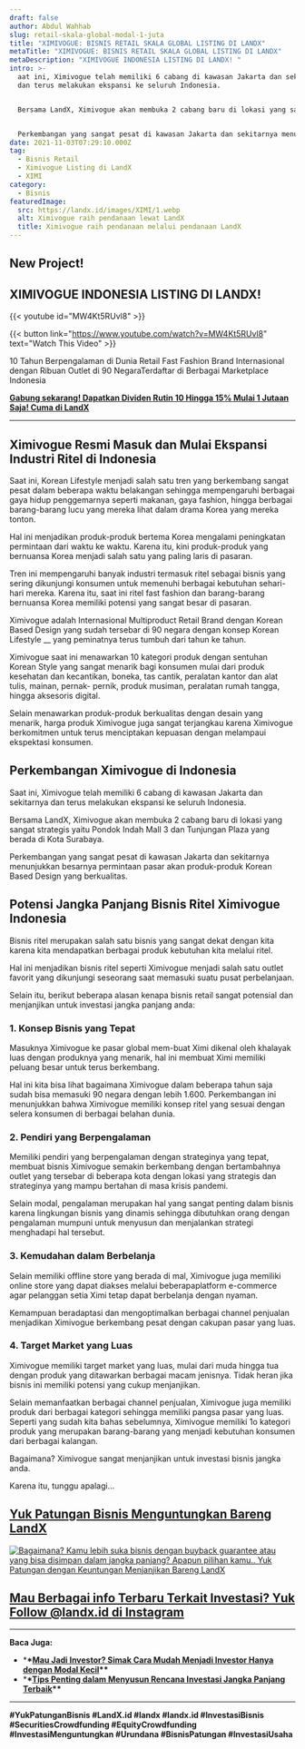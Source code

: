 ```yaml
---
draft: false
author: Abdul Wahhab
slug: retail-skala-global-modal-1-juta
title: "XIMIVOGUE: BISNIS RETAIL SKALA GLOBAL LISTING DI LANDX"
metaTitle: "XIMIVOGUE: BISNIS RETAIL SKALA GLOBAL LISTING DI LANDX"
metaDescription: "XIMIVOGUE INDONESIA LISTING DI LANDX! "
intro: >-
  aat ini, Ximivogue telah memiliki 6 cabang di kawasan Jakarta dan sekitarnya
  dan terus melakukan ekspansi ke seluruh Indonesia.


  Bersama LandX, Ximivogue akan membuka 2 cabang baru di lokasi yang sangat strategis yaitu Pondok Indah Mall 3 dan Tunjungan Plaza yang berada di Kota Surabaya.


  Perkembangan yang sangat pesat di kawasan Jakarta dan sekitarnya menunjukkan besarnya permintaan pasar akan produk-produk Korean Based Design yang berkualitas.
date: 2021-11-03T07:29:10.000Z
tag:
  - Bisnis Retail
  - Ximivogue Listing di LandX
  - XIMI
category:
  - Bisnis
featuredImage:
  src: https://landx.id/images/XIMI/1.webp
  alt: Ximivogue raih pendanaan lewat LandX
  title: Ximivogue raih pendanaan melalui pendanaan LandX
---
```

## New Project!

## XIMIVOGUE INDONESIA LISTING DI LANDX!

{{< youtube id="MW4Kt5RUvl8" >}}

{{< button link="https://www.youtube.com/watch?v=MW4Kt5RUvl8" text="Watch This Video" >}}

10 Tahun Berpengalaman di Dunia Retail Fast Fashion Brand Internasional dengan Ribuan Outlet di 90 NegaraTerdaftar di Berbagai Marketplace Indonesia

**[Gabung sekarang! Dapatkan Dividen Rutin 10 Hingga 15% Mulai 1 Jutaan Saja! Cuma di LandX](https://landx.id/project/#/ximi)**

- - -

## Ximivogue Resmi Masuk dan Mulai Ekspansi Industri Ritel di Indonesia

Saat ini, Korean Lifestyle menjadi salah satu tren yang berkembang sangat pesat dalam beberapa waktu belakangan sehingga mempengaruhi berbagai gaya hidup penggemarnya seperti makanan, gaya fashion, hingga berbagai barang-barang lucu yang mereka lihat dalam drama Korea yang mereka tonton.

Hal ini menjadikan produk-produk bertema Korea mengalami peningkatan permintaan dari waktu ke waktu. Karena itu, kini produk-produk yang bernuansa Korea menjadi salah satu yang paling laris di pasaran.

Tren ini mempengaruhi banyak industri termasuk ritel sebagai bisnis yang sering dikunjungi konsumen untuk memenuhi berbagai kebutuhan sehari-hari mereka. Karena itu, saat ini ritel fast fashion dan barang-barang bernuansa Korea memiliki potensi yang sangat besar di pasaran.

Ximivogue adalah Internasional Multiproduct Retail Brand dengan Korean Based Design yang sudah tersebar di 90 negara dengan konsep Korean Lifestyle __ yang peminatnya terus tumbuh dari tahun ke tahun.

Ximivogue saat ini menawarkan 10 kategori produk dengan sentuhan Korean Style yang sangat menarik bagi konsumen mulai dari produk kesehatan dan kecantikan, boneka, tas cantik, peralatan kantor dan alat tulis, mainan, pernak- pernik, produk musiman, peralatan rumah tangga, hingga aksesoris digital.

Selain menawarkan produk-produk berkualitas dengan desain yang menarik, harga produk Ximivogue juga sangat terjangkau karena Ximivogue berkomitmen untuk terus menciptakan kepuasan dengan melampaui ekspektasi konsumen.

## Perkembangan Ximivogue di Indonesia

Saat ini, Ximivogue telah memiliki 6 cabang di kawasan Jakarta dan sekitarnya dan terus melakukan ekspansi ke seluruh Indonesia.

Bersama LandX, Ximivogue akan membuka 2 cabang baru di lokasi yang sangat strategis yaitu Pondok Indah Mall 3 dan Tunjungan Plaza yang berada di Kota Surabaya.

Perkembangan yang sangat pesat di kawasan Jakarta dan sekitarnya menunjukkan besarnya permintaan pasar akan produk-produk Korean Based Design yang berkualitas.

## Potensi Jangka Panjang Bisnis Ritel Ximivogue Indonesia

Bisnis ritel merupakan salah satu bisnis yang sangat dekat dengan kita karena kita mendapatkan berbagai produk kebutuhan kita melalui ritel.

Hal ini menjadikan bisnis ritel seperti Ximivogue menjadi salah satu outlet favorit yang dikunjungi seseorang saat memasuki suatu pusat perbelanjaan.

Selain itu, berikut beberapa alasan kenapa bisnis retail sangat potensial dan menjanjikan untuk investasi jangka panjang anda:

### 1. Konsep Bisnis yang Tepat

Masuknya Ximivogue ke pasar global mem-buat Ximi dikenal oleh khalayak luas dengan produknya yang menarik, hal ini membuat Ximi memiliki peluang besar untuk terus berkembang.

Hal ini kita bisa lihat bagaimana Ximivogue dalam beberapa tahun saja sudah bisa memasuki 90 negara dengan lebih 1.600. Perkembangan ini menunjukkan bahwa Ximivogue memiliki konsep ritel yang sesuai dengan selera konsumen di berbagai belahan dunia.

### 2. Pendiri yang Berpengalaman

Memiliki pendiri yang berpengalaman dengan strateginya yang tepat, membuat bisnis Ximivogue semakin berkembang dengan bertambahnya outlet yang tersebar di beberapa kota dengan lokasi yang strategis dan strateginya yang mampu bertahan di masa krisis pandemi.

Selain modal, pengalaman merupakan hal yang sangat penting dalam bisnis karena lingkungan bisnis yang dinamis sehingga dibutuhkan orang dengan pengalaman mumpuni untuk menyusun dan menjalankan strategi menghadapi hal tersebut.

### 3. Kemudahan dalam Berbelanja

Selain memiliki offline store yang berada di mal, Ximivogue juga memiliki online store yang dapat diakses melalui beberapaplatform e-commerce agar pelanggan setia Ximi tetap dapat berbelanja dengan nyaman.

Kemampuan beradaptasi dan mengoptimalkan berbagai channel penjualan menjadikan Ximivogue berkembang pesat dengan cakupan pasar yang luas.

### 4. Target Market yang Luas

Ximivogue memiliki target market yang luas, mulai dari muda hingga tua dengan produk yang ditawarkan berbagai macam jenisnya. Tidak heran jika bisnis ini memiliki potensi yang cukup menjanjikan.

Selain memanfaatkan berbagai channel penjualan, Ximivogue juga memiliki produk dari berbagai kategori sehingga memiliki pangsa pasar yang luas. Seperti yang sudah kita bahas sebelumnya, Ximivogue memiliki 1o kategori produk yang merupakan barang-barang yang menjadi kebutuhan konsumen dari berbagai kalangan.

Bagaimana? Ximivogue sangat menjanjikan untuk investasi bisnis jangka anda.

Karena itu, tunggu apalagi...

## [Yuk Patungan Bisnis Menguntungkan Bareng LandX](https://landx.id/project/#/ximi)

[![Bagaimana? Kamu lebih suka bisnis dengan buyback guarantee atau yang bisa disimpan dalam jangka panjang? Apapun pilihan kamu.. Yuk Patungan  dengan Keuntungan Menjanjikan Bareng LandX](https://accountgram-production.sfo2.cdn.digitaloceanspaces.com/landx_ghost/2021/10/Equity-Crowdfunding-di-Indonesia-1--3.png)](https://landx.id/project/#/ximi)

## [Mau Berbagai info Terbaru Terkait Investasi? Yuk Follow @landx.id di Instagram](https://www.instagram.com/landx.id/?utm_medium=copy_link)

- - -

**Baca Juga:**

* \***\*[**Mau Jadi Investor? Simak Cara Mudah Menjadi Investor Hanya dengan Modal Kecil**](https://landx.id/blog/cara-menjadi-investor/)\*\***
* \***\*[**Tips Penting dalam Menyusun Rencana Investasi Jangka Panjang Terbaik**](https://landx.id/blog/investasi-jangka-panjang-adalah/)\*\***

- - -

**\#YukPatunganBisnis    #LandX.id    #landx         #landx.id    #InvestasiBisnis  #SecuritiesCrowdfunding   #EquityCrowdfunding    #InvestasiMenguntungkan     #Urundana    #BisnisPatungan    #InvestasiUsaha**